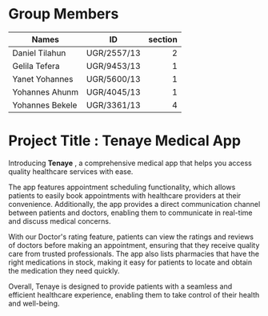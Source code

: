 # Group Members 

| Names           |      ID       |section |
|----------       |:-------------:|------: |
| Daniel Tilahun  |  UGR/2557/13  |   2    |
| Gelila Tefera   |  UGR/9453/13  |   1    |
| Yanet Yohannes  |  UGR/5600/13  |   1    |
| Yohannes Ahunm  |  UGR/4045/13  |   1    |
| Yohannes Bekele |  UGR/3361/13  |   4    |

# Project Title : Tenaye Medical App

Introducing **Tenaye** , a comprehensive medical app that helps you access quality healthcare services with ease.

 The app features appointment scheduling functionality, which allows patients to easily book appointments with healthcare providers at their convenience. Additionally, the app provides a direct communication channel between patients and doctors, enabling them to communicate in real-time and discuss medical concerns.
 
With our Doctor's rating feature, patients can view the ratings and reviews of doctors before making an appointment, ensuring that they receive quality care from trusted professionals. The app also lists  pharmacies that have the right medications in stock, making it easy for patients to locate and obtain the medication they need quickly.

Overall, Tenaye is designed to provide patients with a seamless and efficient healthcare experience, enabling them to take control of their health and well-being.

